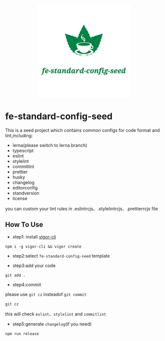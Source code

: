<div align=center><img src="./logo.png"/></div>

# fe-standard-config-seed

This is a seed project which contains common configs for code format and lint,including:

- lerna(please switch to lerna branch)
- typescript
- eslint
- stylelint
- commitlint
- prettier
- husky
- changelog
- editorconfig
- standversion
- license

you can custom your lint rules in .eslintrcjs、.stylelintrcjs、.prettierrcjs file

## How To Use

- step1: install [vigor-cli](https://github.com/fengyinchao/vigor-cli)

```shell
npm i -g vigor-cli && vigor create
```

- step2:select `fe-standard-config-seed` template

- step3:add your code

```shell
git add .
```

- step4:commit

please use `git cz` insteadof `git commit`

```shell
git cz
```

this will check `eslint`、`stylelint` and `commitlint`

- step5:generate `changelog`(if you need)

```shell
npm run release
```
